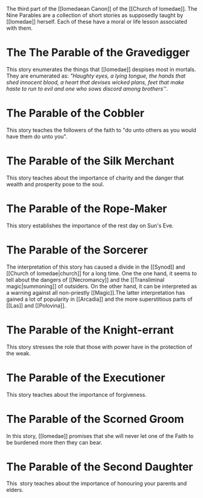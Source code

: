 The third part of the [[Iomedaean Canon]] of the [[Church of Iomedae]]. The Nine Parables are a collection of short stories as supposedly taught by [[Iomedae]] herself. Each of these have a moral or life lesson associated with them.

# The The Parable of the Gravedigger
This story enumerates the things that [[Iomedae]] despises most in mortals. They are enumerated as: *"Haughty eyes, a lying tongue, the hands that shed innocent blood, a heart that devises wicked plans, feet that make haste to run to evil and one who sows discord among brothers''*.

# The Parable of the Cobbler
This story teaches the followers of the faith to "do unto others as you would have them do unto you".

# The Parable of the Silk Merchant
This story teaches about the importance of charity and the danger that wealth and prosperity pose to the soul.

# The Parable of the Rope-Maker
This story establishes the importance of the rest day on Sun's Eve.

# The Parable of the Sorcerer
The interpretation of this story has caused a divide in the [[Synod]] and [[Church of Iomedae|church]] for a long time. One the one hand, it seems to tell about the dangers of [[Necromancy]] and the [[Transliminal magic|summoning]] of outsiders. On the other hand, it can be interpreted as a warning against all non-priestly [[Magic]].The latter interpretation has gained a lot of popularity in [[Arcadia]] and the more superstitious parts of [[Las]] and [[Polovina]].

# The Parable of the Knight-errant
This story stresses the role that those with power have in the protection of the weak.

# The Parable of the Executioner
This story teaches about the importance of forgiveness.

# The Parable of the Scorned Groom
In this story, [[Iomedae]] promises that she will never let one of the Faith to be burdened more then they can bear.

# The Parable of the Second Daughter
This  story teaches about the importance of honouring your parents and elders.